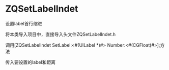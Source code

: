 # ZQSetLabelIndet

设置label首行缩进






将本类导入项目中，直接导入头文件ZQSetLabelIndet.h






调用[ZQSetLabelIndet SetLabel:<#(UILabel *)#> Number:<#(CGFloat)#>];方法







传入要设置的label和距离
